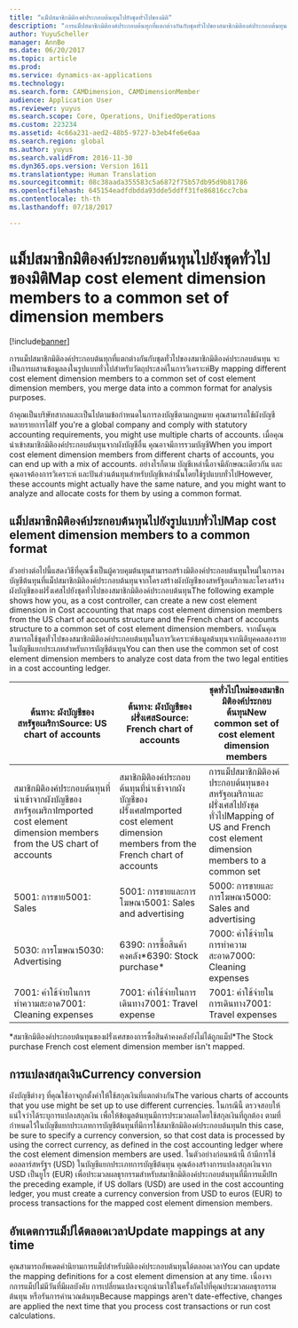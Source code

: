 ```yaml
---
title: "แม็ปสมาชิกมิติองค์ประกอบต้นทุนไปยังชุดทั่วไปของมิติ"
description: "การแม็ปสมาชิกมิติองค์ประกอบต้นทุกที่แตกต่างกันกับชุดทั่วไปของสมาชิกมิติองค์ประกอบต้นทุน จะเป็นการผสานข้อมูลลงในรูปแบบทั่วไปสำหรับวัตถุประสงค์ในการวิเคราะห์"
author: YuyuScheller
manager: AnnBe
ms.date: 06/20/2017
ms.topic: article
ms.prod: 
ms.service: dynamics-ax-applications
ms.technology: 
ms.search.form: CAMDimension, CAMDimensionMember
audience: Application User
ms.reviewer: yuyus
ms.search.scope: Core, Operations, UnifiedOperations
ms.custom: 223234
ms.assetid: 4c66a231-aed2-48b5-9727-b3eb4fe6e6aa
ms.search.region: global
ms.author: yuyus
ms.search.validFrom: 2016-11-30
ms.dyn365.ops.version: Version 1611
ms.translationtype: Human Translation
ms.sourcegitcommit: 08c38aada355583c5a6872f75b57db95d9b81786
ms.openlocfilehash: 645154eadfdbdda93dde5ddff31fe86816cc7cba
ms.contentlocale: th-th
ms.lasthandoff: 07/18/2017

---
```


# <a name="map-cost-element-dimension-members-to-a-common-set-of-dimension-members"></a><span data-ttu-id="4e5f3-103">แม็ปสมาชิกมิติองค์ประกอบต้นทุนไปยังชุดทั่วไปของมิติ</span><span class="sxs-lookup"><span data-stu-id="4e5f3-103">Map cost element dimension members to a common set of dimension members</span></span>

[!include[banner](../includes/banner.md)]


<span data-ttu-id="4e5f3-104">การแม็ปสมาชิกมิติองค์ประกอบต้นทุกที่แตกต่างกันกับชุดทั่วไปของสมาชิกมิติองค์ประกอบต้นทุน จะเป็นการผสานข้อมูลลงในรูปแบบทั่วไปสำหรับวัตถุประสงค์ในการวิเคราะห์</span><span class="sxs-lookup"><span data-stu-id="4e5f3-104">By mapping different cost element dimension members to a common set of cost element dimension members, you merge data into a common format for analysis purposes.</span></span>

<span data-ttu-id="4e5f3-105">ถ้าคุณเป็นบริษัทสากลและเป็นไปตามข้อกำหนดในการลงบัญชีตามกฎหมาย คุณสามารถใช้ผังบัญชีหลายรายการได้</span><span class="sxs-lookup"><span data-stu-id="4e5f3-105">If you're a global company and comply with statutory accounting requirements, you might use multiple charts of accounts.</span></span> <span data-ttu-id="4e5f3-106">เมื่อคุณนำเข้าสมาชิกมิติองค์ประกอบต้นทุนจากผังบัญชีอื่น คุณอาจมีการรวมบัญชี</span><span class="sxs-lookup"><span data-stu-id="4e5f3-106">When you import cost element dimension members from different charts of accounts, you can end up with a mix of accounts.</span></span> <span data-ttu-id="4e5f3-107">อย่างไรก็ตาม บัญชีเหล่านี้อาจมีลักษณะเดียวกัน และคุณอาจต้องการวิเคราะห์ และปันส่วนต้นทุนสำหรับบัญชีเหล่านั้นโดยใช้รูปแบบทั่วไป</span><span class="sxs-lookup"><span data-stu-id="4e5f3-107">However, these accounts might actually have the same nature, and you might want to analyze and allocate costs for them by using a common format.</span></span>

## <a name="map-cost-element-dimension-members-to-a-common-format"></a><span data-ttu-id="4e5f3-108">แม็ปสมาชิกมิติองค์ประกอบต้นทุนไปยังรูปแบบทั่วไป</span><span class="sxs-lookup"><span data-stu-id="4e5f3-108">Map cost element dimension members to a common format</span></span>
<span data-ttu-id="4e5f3-109">ตัวอย่างต่อไปนี้แสดงวิธีที่คุณซึ่งเป็นผู้ควบคุมต้นทุนสามารถสร้างมิติองค์ประกอบต้นทุนใหม่ในการลงบัญชีต้นทุนที่แม็ปสมาชิกมิติองค์ประกอบต้นทุนจากโครงสร้างผังบัญชีของสหรัฐอเมริกาและโครงสร้างผังบัญชีของฝรั่งเศสไปยังชุดทั่วไปของสมาชิกมิติองค์ประกอบต้นทุน</span><span class="sxs-lookup"><span data-stu-id="4e5f3-109">The following example shows how you, as a cost controller, can create a new cost element dimension in Cost accounting that maps cost element dimension members from the US chart of accounts structure and the French chart of accounts structure to a common set of cost element dimension members.</span></span> <span data-ttu-id="4e5f3-110">จากนั้นคุณสามารถใช้ชุดทั่วไปของสมาชิกมิติองค์ประกอบต้นทุนในการวิเคราะห์ข้อมูลต้นทุนจากนิติบุคคลสองรายในบัญชีแยกประเภทสำหรับการบัญชีต้นทุน</span><span class="sxs-lookup"><span data-stu-id="4e5f3-110">You can then use the common set of cost element dimension members to analyze cost data from the two legal entities in a cost accounting ledger.</span></span>

| <span data-ttu-id="4e5f3-111">ต้นทาง: ผังบัญชีของสหรัฐอเมริกา</span><span class="sxs-lookup"><span data-stu-id="4e5f3-111">Source: US chart of accounts</span></span>                                          | <span data-ttu-id="4e5f3-112">ต้นทาง: ผังบัญชีของฝรั่งเศส</span><span class="sxs-lookup"><span data-stu-id="4e5f3-112">Source: French chart of accounts</span></span>                                          | <span data-ttu-id="4e5f3-113">ชุดทั่วไปใหม่ของสมาชิกมิติองค์ประกอบต้นทุน</span><span class="sxs-lookup"><span data-stu-id="4e5f3-113">New common set of cost element dimension members</span></span>                        |
|-----------------------------------------------------------------------|---------------------------------------------------------------------------|-------------------------------------------------------------------------|
| <span data-ttu-id="4e5f3-114">สมาชิกมิติองค์ประกอบต้นทุนที่นำเข้าจากผังบัญชีของสหรัฐอเมริกา</span><span class="sxs-lookup"><span data-stu-id="4e5f3-114">Imported cost element dimension members from the US chart of accounts</span></span> | <span data-ttu-id="4e5f3-115">สมาชิกมิติองค์ประกอบต้นทุนที่นำเข้าจากผังบัญชีของฝรั่งเศส</span><span class="sxs-lookup"><span data-stu-id="4e5f3-115">Imported cost element dimension members from the French chart of accounts</span></span> | <span data-ttu-id="4e5f3-116">การแม็ปสมาชิกมิติองค์ประกอบต้นทุนของสหรัฐอเมริกาและฝรั่งเศสไปยังชุดทั่วไป</span><span class="sxs-lookup"><span data-stu-id="4e5f3-116">Mapping of US and French cost element dimension members to a common set</span></span> |
| <span data-ttu-id="4e5f3-117">5001: การขาย</span><span class="sxs-lookup"><span data-stu-id="4e5f3-117">5001: Sales</span></span>                                                           | <span data-ttu-id="4e5f3-118">5001: การขายและการโฆษณา</span><span class="sxs-lookup"><span data-stu-id="4e5f3-118">5001: Sales and advertising</span></span>                                               | <span data-ttu-id="4e5f3-119">5000: การขายและการโฆษณา</span><span class="sxs-lookup"><span data-stu-id="4e5f3-119">5000: Sales and advertising</span></span>                                             |
| <span data-ttu-id="4e5f3-120">5030: การโฆษณา</span><span class="sxs-lookup"><span data-stu-id="4e5f3-120">5030: Advertising</span></span>                                                     | <span data-ttu-id="4e5f3-121">6390: การซื้อสินค้าคงคลัง\*</span><span class="sxs-lookup"><span data-stu-id="4e5f3-121">6390: Stock purchase\*</span></span>                                                    | <span data-ttu-id="4e5f3-122">7000: ค่าใช้จ่ายในการทำความสะอาด</span><span class="sxs-lookup"><span data-stu-id="4e5f3-122">7000: Cleaning expenses</span></span>                                                 |
| <span data-ttu-id="4e5f3-123">7001: ค่าใช้จ่ายในการทำความสะอาด</span><span class="sxs-lookup"><span data-stu-id="4e5f3-123">7001: Cleaning expenses</span></span>                                               | <span data-ttu-id="4e5f3-124">7001: ค่าใช้จ่ายในการเดินทาง</span><span class="sxs-lookup"><span data-stu-id="4e5f3-124">7001: Travel expense</span></span>                                                      | <span data-ttu-id="4e5f3-125">7001: ค่าใช้จ่ายในการเดินทาง</span><span class="sxs-lookup"><span data-stu-id="4e5f3-125">7001: Travel expenses</span></span>                                                   |

<span data-ttu-id="4e5f3-126">\*สมาชิกมิติองค์ประกอบต้นทุนของฝรั่งเศสของการซื้อสินค้าคงคลังยังไม่ได้ถูกแม็ป</span><span class="sxs-lookup"><span data-stu-id="4e5f3-126">\*The Stock purchase French cost element dimension member isn't mapped.</span></span>

## <a name="currency-conversion"></a><span data-ttu-id="4e5f3-127">การแปลงสกุลเงิน</span><span class="sxs-lookup"><span data-stu-id="4e5f3-127">Currency conversion</span></span>
<span data-ttu-id="4e5f3-128">ผังบัญชีต่างๆ ที่คุณใช้อาจถูกตั้งค่าให้ใช้สกุลเงินที่แตกต่างกัน</span><span class="sxs-lookup"><span data-stu-id="4e5f3-128">The various charts of accounts that you use might be set up to use different currencies.</span></span> <span data-ttu-id="4e5f3-129">ในกรณีนี้ ตรวจสอบให้แน่ใจว่าได้ระบุการแปลงสกุลเงิน เพื่อให้ข้อมูลต้นทุนมีการประมวลผลโดยใช้สกุลเงินที่ถูกต้อง ตามที่กำหนดไว้ในบัญชีแยกประเภทการบัญชีต้นทุนที่มีการใช้สมาชิกมิติองค์ประกอบต้นทุน</span><span class="sxs-lookup"><span data-stu-id="4e5f3-129">In this case, be sure to specify a currency conversion, so that cost data is processed by using the correct currency, as defined in the cost accounting ledger where the cost element dimension members are used.</span></span> <span data-ttu-id="4e5f3-130">ในตัวอย่างก่อนหน้านี้ ถ้ามีการใช้ดอลลาร์สหรัฐฯ (USD) ในบัญชีแยกประเภทการบัญชีต้นทุน คุณต้องสร้างการแปลงสกุลเงินจาก USD เป็นยูโร (EUR) เพื่อประมวลผลธุรกรรมสำหรับสมาชิกมิติองค์ประกอบต้นทุนที่มีการแม็ป</span><span class="sxs-lookup"><span data-stu-id="4e5f3-130">In the preceding example, if US dollars (USD) are used in the cost accounting ledger, you must create a currency conversion from USD to euros (EUR) to process transactions for the mapped cost element dimension members.</span></span>

## <a name="update-mappings-at-any-time"></a><span data-ttu-id="4e5f3-131">อัพเดตการแม็ปได้ตลอดเวลา</span><span class="sxs-lookup"><span data-stu-id="4e5f3-131">Update mappings at any time</span></span>
<span data-ttu-id="4e5f3-132">คุณสามารถอัพเดตคำนิยามการแม็ปสำหรับมิติองค์ประกอบต้นทุนได้ตลอดเวลา</span><span class="sxs-lookup"><span data-stu-id="4e5f3-132">You can update the mapping definitions for a cost element dimension at any time.</span></span> <span data-ttu-id="4e5f3-133">เนื่องจากการแม็ปไม่มีวันที่มีผลบังคับ การเปลี่ยนแปลงจะถูกนำมาใช้ในครั้งถัดไปที่คุณประมวลผลธุรกรรมต้นทุน หรือรันการคำนวณต้นทุน</span><span class="sxs-lookup"><span data-stu-id="4e5f3-133">Because mappings aren't date-effective, changes are applied the next time that you process cost transactions or run cost calculations.</span></span>




